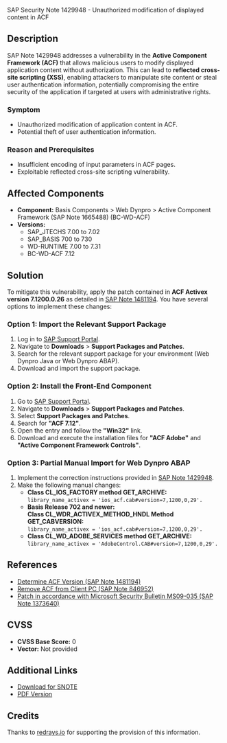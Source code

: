 SAP Security Note 1429948 - Unauthorized modification of displayed content in ACF

## Description

SAP Note 1429948 addresses a vulnerability in the **Active Component Framework (ACF)** that allows malicious users to modify displayed application content without authorization. This can lead to **reflected cross-site scripting (XSS)**, enabling attackers to manipulate site content or steal user authentication information, potentially compromising the entire security of the application if targeted at users with administrative rights.

### Symptom

- Unauthorized modification of application content in ACF.
- Potential theft of user authentication information.

### Reason and Prerequisites

- Insufficient encoding of input parameters in ACF pages.
- Exploitable reflected cross-site scripting vulnerability.

## Affected Components

- **Component:** Basis Components > Web Dynpro > Active Component Framework (SAP Note 1665488) (BC-WD-ACF)
- **Versions:** 
  - SAP_JTECHS 7.00 to 7.02
  - SAP_BASIS 700 to 730
  - WD-RUNTIME 7.00 to 7.31
  - BC-WD-ACF 7.12

## Solution

To mitigate this vulnerability, apply the patch contained in **ACF Activex version 7.1200.0.26** as detailed in [SAP Note 1481194](https://me.sap.com/notes/1481194). You have several options to implement these changes:

### Option 1: Import the Relevant Support Package

1. Log in to [SAP Support Portal](https://me.sap.com/).
2. Navigate to **Downloads** > **Support Packages and Patches**.
3. Search for the relevant support package for your environment (Web Dynpro Java or Web Dynpro ABAP).
4. Download and import the support package.

### Option 2: Install the Front-End Component

1. Go to [SAP Support Portal](https://me.sap.com/).
2. Navigate to **Downloads** > **Support Packages and Patches**.
3. Select **Support Packages and Patches**.
4. Search for **"ACF 7.12"**.
5. Open the entry and follow the **"Win32"** link.
6. Download and execute the installation files for **"ACF Adobe"** and **"Active Component Framework Controls"**.

### Option 3: Partial Manual Import for Web Dynpro ABAP

1. Implement the correction instructions provided in [SAP Note 1429948](https://me.sap.com/notes/1429948).
2. Make the following manual changes:
   - **Class CL_IOS_FACTORY method GET_ARCHIVE:**  
     `library_name_activex = 'ios_acf.cab#version=7,1200,0,29'.`
   - **Basis Release 702 and newer:**  
     **Class CL_WDR_ACTIVEX_METHOD_HNDL Method GET_CABVERSION:**  
     `library_name_activex = 'ios_acf.cab#version=7,1200,0,29'.`
   - **Class CL_WD_ADOBE_SERVICES method GET_ARCHIVE:**  
     `library_name_activex = 'AdobeControl.CAB#version=7,1200,0,29'.`

## References

- [Determine ACF Version (SAP Note 1481194)](https://me.sap.com/notes/1481194)
- [Remove ACF from Client PC (SAP Note 846952)](https://me.sap.com/notes/846952)
- [Patch in accordance with Microsoft Security Bulletin MS09-035 (SAP Note 1373640)](https://me.sap.com/notes/1373640)

## CVSS

- **CVSS Base Score:** 0
- **Vector:** Not provided

## Additional Links

- [Download for SNOTE](https://notesdownloads.sap.com/note/0040000008431582017)
- [PDF Version](https://me.sap.com/sap/support/sfm/notes/print/0001429948?language=en-US&token=876E3C669B88FB75057FFF1881C12435)

## Credits

Thanks to [redrays.io](https://redrays.io) for supporting the provision of this information.